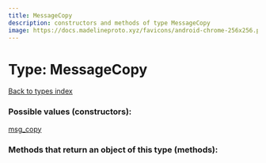 ```yaml
---
title: MessageCopy
description: constructors and methods of type MessageCopy
image: https://docs.madelineproto.xyz/favicons/android-chrome-256x256.png
---
```

# Type: MessageCopy  
[Back to types index](index.md)



### Possible values (constructors):

[msg\_copy](../constructors/msg_copy.md)  



### Methods that return an object of this type (methods):



